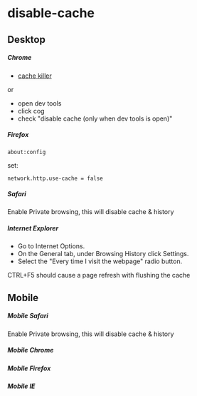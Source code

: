 disable-cache
=============

## Desktop

##### Chrome

* [cache killer](https://chrome.google.com/webstore/detail/cache-killer/jpfbieopdmepaolggioebjmedmclkbap/related)

or 

* open dev tools
* click cog
* check "disable cache (only when dev tools is open)"

##### Firefox

    about:config

set:

    network.http.use-cache = false

##### Safari

Enable Private browsing, this will disable cache & history

##### Internet Explorer

* Go to Internet Options. 
* On the General tab, under Browsing History click Settings. 
* Select the "Every time I visit the webpage" radio button.

CTRL+F5 should cause a page refresh with flushing the cache

## Mobile

##### Mobile Safari

Enable Private browsing, this will disable cache & history

##### Mobile Chrome

##### Mobile Firefox

##### Mobile IE

